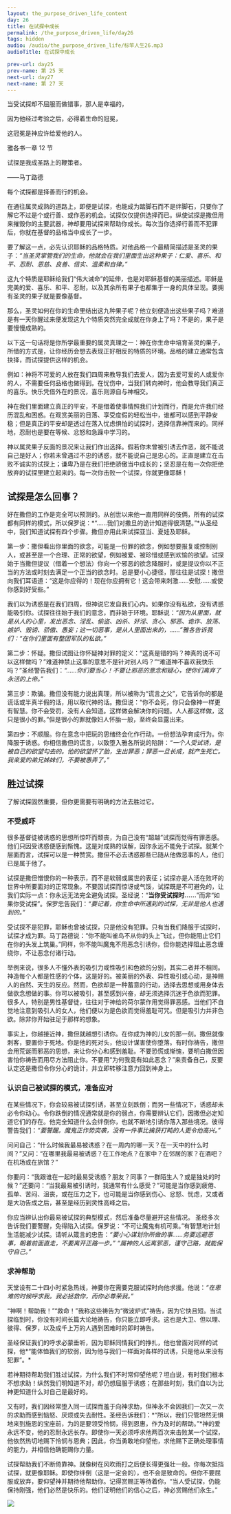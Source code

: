 ```yaml
---
layout: the_purpose_driven_life_content
day: 26
title: 在试探中成长
permalink: /the_purpose_driven_life/day26
tags: hidden
audio: /audio/the_purpose_driven_life/标竿人生26.mp3
audioTitle: 在试探中成长

prev-url: day25
prev-name: 第 25 天
next-url: day27
next-name: 第 27 天
---
```


<div class="center script poem">
<p>当受试探却不屈服而做错事，那人是幸福的，</p>
<p>因为他经过考验之后，必得着生命的冠冕，</p>
<p>这冠冕是神应许给爱他的人。</p>
<p class="sp-verse">雅各书一章 12 节</p>
</div>
<div class="center poem">
<p>试探是我成圣路上的鞭策者。</p>
<p>——马丁路德</p>
</div>
<p class="first">每个试探都是择善而行的机会。</p>

在通往属灵成熟的道路上，即便是试探，也能成为踏脚石而不是绊脚石，只要你了解它不过是个或行善、或作恶的机会。试探仅仅提供选择而已。纵使试探是撒但用来摧毁你的主要武器，神却要用试探来帮助你成长。每次当你选择行善而不犯罪后，你就在基督的品格当中成长了一步。

要了解这一点，必先认识耶稣的品格特质。对他品格一个最精简描述是圣灵的果子：*“当圣灵掌管我们的生命，他就会在我们里面生出这种果子：仁爱、喜乐、和平、忍耐、恩慈、良善、信实、温柔和自律。”*

这九个特质是耶稣给我们“伟大诫命”的延伸，也是对耶稣基督的美丽描述。耶稣是完美的爱、喜乐、和平、忍耐，以及其余所有果子也都集于一身的具体呈现。要拥有圣灵的果子就是要像基督。

那么，圣灵如何在你的生命里结出这九种果子呢？他立刻便造出这些果子吗？难道是有一天你醒过来便发现这九个特质突然完全成就在你身上了吗？不是的，果子是要慢慢成熟的。

以下这一句话将是你所学最重要的属灵真理之一：神在你生命中培育圣灵的果子，所借的方式是，让你经历会想去表现正好相反的特质的环境。品格的建立通常包含抉择，而试探提供这样的机会。

例如：神将不可爱的人放在我们四周来教导我们去爱人，因为去爱可爱的人或爱你的人，不需要任何品格也做得到。在忧伤中，当我们转向神时，他会教导我们真正的喜乐。快乐凭借外在的景况，喜乐则源自与神相交。

神在我们里面建立真正的平安，不是借着使事情照我们计划而行，而是允许我们经历混乱和困惑。在观赏美丽的日落、享受度假的轻松当中，谁都可以感到平静安稳；但是真正的平安却是透过在落入忧虑惧怕的试探时，选择信靠神而来的。同样地，忍耐也是要在等候、忿怒和急躁中学习的。

神以属灵果子反面的景况来让我们作出选择。假若你未曾被引诱去作恶，就不能说自己是好人；你若未曾遇过不忠的诱惑，就不能说自己是忠心的。正直是建立在击败不诚实的试探上；谦卑乃是在我们拒绝骄傲当中成长的；坚忍是在每一次你拒绝放弃的试探里建立起来的。每一次你击败一个试探，你就更像耶稣！

## 试探是怎么回事？

好在撒但的工作是完全可以预测的。从创世以来他一直用同样的伎俩，所有的试探都有同样的模式，所以保罗说：*“……我们对撒旦的诡计知道得很清楚。”*从圣经中，我们知道试探有四个步骤。撒但亦用此来试探亚当、夏娃及耶稣。

第一步：撒但看出你里面的欲念，可能是一份罪的欲念，例如想要报复或控制别人，或甚至是一个合理、正常的欲望，例如被爱、被珍惜或感到欢愉的欲望。试探始于当撒但提议（借着一个想法）你向一个邪恶的欲念降服时，或是提议你以不正当的方法或时刻去满足一个正当的欲念时。总是要小心捷径，那往往是试探！撒但向我们耳语道：“这是你应得的！现在你应拥有它！这会带来刺激……安慰……或使你感到好受些。”

我们以为诱惑是在我们四周，但神说它发自我们心内。如果你没有私欲，没有诱惑能吸引你。试探往往始于我们的意念，而非始于环境。耶稣说：*“因为从里面，就是从人的心里，发出恶念、淫乱、偷盗、凶杀、奸淫、贪心、邪恶、诡诈、放荡、嫉妒、毁谤、骄傲、愚妄；这一切恶事，是从人里面出来的，……”*雅各告诉我们：*“在你们里面有整团军队的私欲。”*

第二步：怀疑。撒但试图让你怀疑神对罪的定义：“这真是错的吗？神真的说不可以这样做吗？”难道神禁止这事的意思不是针对别人吗？”“难道神不喜欢我快乐吗？”圣经警告我们：*“……你们要当心！不要让邪恶的意念和疑心，使你们离弃了永活的上帝。”*

第三步：欺骗。撒但没有能力说出真理，所以被称为“谎言之父”，它告诉你的都是谎话或半真半假的话，用以取代神的话。撒但说：“你不会死，你只会像神一样更有智慧。你不会受罚，没有人会知道。这样做会解决你的问题。人人都这样做，这只是很小的罪。”但是很小的罪就像妇人怀胎一般，至终会显露出来。

第四步：不顺服。你在意念中把玩的思绪终会化作行动。一份想法孕育成行为。你降服于诱惑。你相信撒但的谎言，以致堕入雅各所说的陷阱：*“一个人受试诱，是被自己的欲望勾去的。他的欲望怀了胎，生出罪恶；罪恶一旦长成，就产生死亡。我亲爱的弟兄姊妹们，不要被愚弄了。”*

## 胜过试探

了解试探固然重要，但你更需要有明确的方法去胜过它。

### 不受威吓

很多基督徒被诱惑的思想所惊吓而颓丧，为自己没有“超越”试探而觉得有罪恶感。他们只因受诱惑便感到惭愧。这是对成熟的误解，因你永远不能免于试探。就某个层面而言，试探可以是一种赞赏。撒但不必去诱惑那些已随从他做恶事的人，他们已是属于他了。

试探是撒但憎恨你的一种表示，而不是软弱或属世的表征；试探亦是人活在败坏的世界中所要面对的正常现象。不要因试探而惊讶或气馁，试探既是不可避免的，让我们实际一点：你永远无法完全避免试探。圣经说：“**当你受试探时……**”而非“如果你受试探”。保罗忠告我们：*“要记着，你生命中所遇到的试探，无非是他人也遇到的。”*

受试探不是犯罪，耶稣也曾被试探，只是他没有犯罪。只有当我们降服于试探时，试探才成为罪。马丁路德说：“你不能叫雀鸟不从你的头上飞过，但你能阻止它们在你的头发上筑巢。”同样，你不能叫魔鬼不用恶念引诱你，但你能选择阻止恶念缠绕你，不让恶念付诸行动。

举例来说，很多人不懂外表的吸引力或性吸引和色欲的分别，其实二者并不相同。神造每个人都是性感的个体，这是好的。被美丽的外表、异性吸引或心动，是神赐人的自然、天生的反应。然而，色欲却是一种蓄意的行动，选择去思想或用身体去做欲念想做的事。你可以被吸引，甚至感到兴奋，却无须选择沉迷于色欲而犯罪。很多人，特别是男性基督徒，往往对于神给的荷尔蒙作用觉得罪恶感。当他们不自觉地注意到吸引人的女人，他们便以为是色欲而觉得羞耻可咒。但是吸引力并非色欲。除非你开始驻足于那样的想象。

事实上，你越接近神，撒但就越想引诱你。在你成为神的儿女的那一刻。撒但就像刺客，要置你于死地。你是他的死对头，他设计谋害使你堕落。有时你祷告，撒但会用荒诞而邪恶的思想，来让你分心和感到羞耻。不要恐慌或惭愧，要明白撒但因害怕你祷告而用尽方法阻止你。不要用“为何我竟有如此恶念？”来责备自己，反要认定这是撒但令你分心的诡计，并立即转移注意力回到神身上。

### 认识自己被试探的模式，准备应对

在某些情况下，你会较易被试探引诱，甚至立刻跌倒；而另一些情况下，诱惑却未必令你动心。令你跌倒的情况通常就是你的弱点，你需要辨认它们，因撒但必定知道它们的存在。他完全知道什么会绊倒你，也就不断地引诱你落入那些境况。彼得警告我们：*“要警醒。魔鬼正作势突袭，没有一件事比擒获打盹的人更令他高兴。”*

问问自己：“什么时候我最易被诱惑？在一周内的哪一天？在一天中的什么时间？”又问：“在哪里我最易被诱惑？在工作地点？在家中？在邻居的家？在酒吧？在机场或在旅馆？”

你要问：“我跟谁在一起时最易受诱惑？朋友？同事？一群陌生人？或是独处的时候？”还要问：“当我最易被引诱时，我通常有什么感受？”可能是当你感到疲倦、孤单、苦闷、沮丧，或在压力之下，也可能是当你感到伤心、忿怒、忧虑，又或者是大功告成之后，甚至是经历到灵性高峰之后。

你应当辨认出你最易被试探的典型模式，然后准备尽量避开这些情况。 圣经多次告诉我们要警醒，免得陷入试探。保罗说：“不可让魔鬼有机可乘。”有智慧地计划生活能减少试探。请听从箴言的忠告：*“要小心谋划你所做的事……务要远避恶事，朝着前面直走，不要离开正路一步。”* *“属神的人远离邪恶，谨守己路，就能保守自己。”*

### 求神帮助

天堂设有二十四小时紧急热线，神要你在需要克服试探时向他求援。他说：*“在患难的时候呼求我。我必拯救你，而你必尊荣我。”*

“神啊！帮助我！”“救命！”我称这些祷告为“微波炉式”祷告，因为它快且短。当试探临到时，你没有时间长篇大论地祷告，你只能立即呼求。这也是大卫、但以理、彼得、保罗，以及成千上万的人遇到困难时的即时祷告。

圣经保证我们的呼求必蒙垂听，因为耶稣同情我们的挣扎，他也曾面对同样的试探，他*“能体恤我们的软弱，因为他与我们一样面对各样的试诱，只是他从来没有犯罪”。*

若神期待帮助我们胜过试探，为什么我们不时常仰望他呢？坦白说，有时我们根本不想求助！纵然我们明知道不对，却仍想屈服于诱惑；在那些时刻，我们自以为比神更知道什么对自己是最好的。

又有时，我们因经常堕入同一试探而羞于向神求助，但神永不会因我们一次又一次的求助而感到恼怒、厌烦或失去耐性。圣经告诉我们：*“所以，我们只管坦然无惧地来到施恩的宝座前，为的是要领受怜悯，得到恩惠，作为及时的帮助。”*神的爱永远不变，他的忍耐永远长存。即使你一天必须呼求他两百次来击败某一个试探，他依然热切地赐下怜悯与恩典；因此，你当勇敢地仰望他，求他赐下正确处理事情的能力，并相信他确能赐你力量。

试探帮助我们不断倚靠神。就像树在风吹雨打之后便长得更强壮一般。你每次抵挡试探，就更像耶稣。即使你绊倒（这是一定会的），也不会是致命的。但你不要屈服或放弃，要仰望神并期待他帮助你。记得赏赐正等待着你，“当人受试探，仍能保持刚强，他们必然是快乐的。他们证明他们的信心之后，神必赏赐他们永生。”

<div class="article-img-wrapper">
  <img src="https://typora-1259024198.cos.ap-beijing.myqcloud.com/wg/the_purpose_driven_life/image/day26_card.jpg">
</div>
